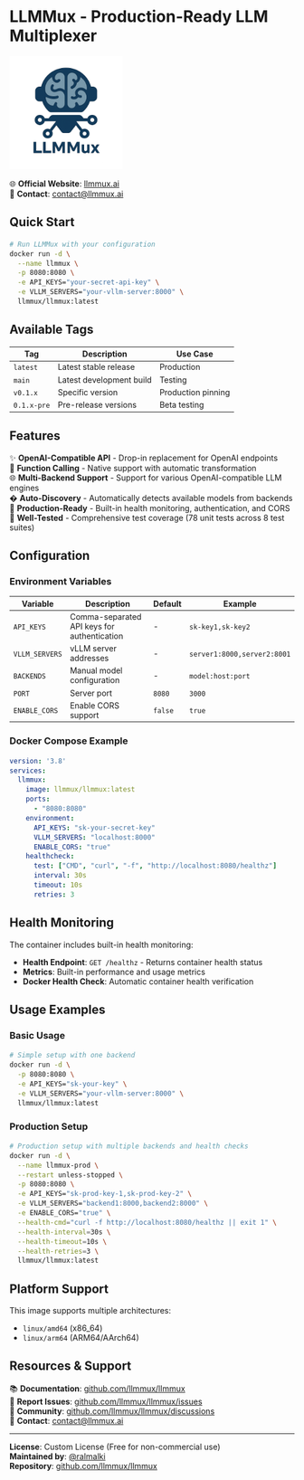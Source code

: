 # LLMMux - Production-Ready LLM Multiplexer

<img src="https://raw.githubusercontent.com/llmmux/llmmux/main/assets/llmmux-logo.png" alt="LLMMux Logo" width="200" height="auto" />

🌐 **Official Website**: [llmmux.ai](https://llmmux.ai)  
📧 **Contact**: [contact@llmmux.ai](mailto:contact@llmmux.ai)

## Quick Start

```bash
# Run LLMMux with your configuration
docker run -d \
  --name llmmux \
  -p 8080:8080 \
  -e API_KEYS="your-secret-api-key" \
  -e VLLM_SERVERS="your-vllm-server:8000" \
  llmmux/llmmux:latest
```

## Available Tags

| Tag | Description | Use Case |
|-----|-------------|----------|
| `latest` | Latest stable release | Production |
| `main` | Latest development build | Testing |
| `v0.1.x` | Specific version | Production pinning |
| `0.1.x-pre` | Pre-release versions | Beta testing |

## Features

✨ **OpenAI-Compatible API** - Drop-in replacement for OpenAI endpoints  
🔧 **Function Calling** - Native support with automatic transformation  
🌐 **Multi-Backend Support** - Support for various OpenAI-compatible LLM engines  
� **Auto-Discovery** - Automatically detects available models from backends  
💪 **Production-Ready** - Built-in health monitoring, authentication, and CORS  
🧪 **Well-Tested** - Comprehensive test coverage (78 unit tests across 8 test suites)  

## Configuration

### Environment Variables

| Variable | Description | Default | Example |
|----------|-------------|---------|---------|
| `API_KEYS` | Comma-separated API keys for authentication | - | `sk-key1,sk-key2` |
| `VLLM_SERVERS` | vLLM server addresses | - | `server1:8000,server2:8001` |
| `BACKENDS` | Manual model configuration | - | `model:host:port` |
| `PORT` | Server port | `8080` | `3000` |
| `ENABLE_CORS` | Enable CORS support | `false` | `true` |

### Docker Compose Example

```yaml
version: '3.8'
services:
  llmmux:
    image: llmmux/llmmux:latest
    ports:
      - "8080:8080"
    environment:
      API_KEYS: "sk-your-secret-key"
      VLLM_SERVERS: "localhost:8000"
      ENABLE_CORS: "true"
    healthcheck:
      test: ["CMD", "curl", "-f", "http://localhost:8080/healthz"]
      interval: 30s
      timeout: 10s
      retries: 3
```

## Health Monitoring

The container includes built-in health monitoring:

- **Health Endpoint**: `GET /healthz` - Returns container health status
- **Metrics**: Built-in performance and usage metrics
- **Docker Health Check**: Automatic container health verification

## Usage Examples

### Basic Usage
```bash
# Simple setup with one backend
docker run -d \
  -p 8080:8080 \
  -e API_KEYS="sk-your-key" \
  -e VLLM_SERVERS="your-vllm-server:8000" \
  llmmux/llmmux:latest
```

### Production Setup
```bash
# Production setup with multiple backends and health checks
docker run -d \
  --name llmmux-prod \
  --restart unless-stopped \
  -p 8080:8080 \
  -e API_KEYS="sk-prod-key-1,sk-prod-key-2" \
  -e VLLM_SERVERS="backend1:8000,backend2:8000" \
  -e ENABLE_CORS="true" \
  --health-cmd="curl -f http://localhost:8080/healthz || exit 1" \
  --health-interval=30s \
  --health-timeout=10s \
  --health-retries=3 \
  llmmux/llmmux:latest
```

## Platform Support

This image supports multiple architectures:
- `linux/amd64` (x86_64)
- `linux/arm64` (ARM64/AArch64)

## Resources & Support

📚 **Documentation**: [github.com/llmmux/llmmux](https://github.com/llmmux/llmmux)  
🐛 **Report Issues**: [github.com/llmmux/llmmux/issues](https://github.com/llmmux/llmmux/issues)  
💬 **Community**: [github.com/llmmux/llmmux/discussions](https://github.com/llmmux/llmmux/discussions)  
📧 **Contact**: [contact@llmmux.ai](mailto:contact@llmmux.ai)

---

**License**: Custom License (Free for non-commercial use)  
**Maintained by**: [@ralmalki](https://github.com/ralmalki)  
**Repository**: [github.com/llmmux/llmmux](https://github.com/llmmux/llmmux)
